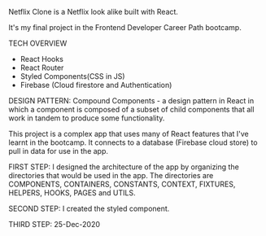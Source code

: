 Netflix Clone is a Netflix look alike built with React.

It's my final project in the Frontend Developer Career Path bootcamp.

TECH OVERVIEW

- React Hooks
- React Router
- Styled Components(CSS in JS)
- Firebase (Cloud firestore and Authentication)

DESIGN PATTERN: Compound Components - a design pattern in React in which a component is composed of a subset of child components that all work in tandem to produce some functionality.

This project is a complex app that uses many of React features that I've learnt in the bootcamp. It connects to a database (Firebase cloud store) to pull in data for use in the app.

FIRST STEP: I designed the architecture of the app by organizing the directories that would be used in the app. The directories are COMPONENTS, CONTAINERS, CONSTANTS, CONTEXT, FIXTURES, HELPERS, HOOKS, PAGES and UTILS.

SECOND STEP: I created the styled component.

THIRD STEP: 
25-Dec-2020